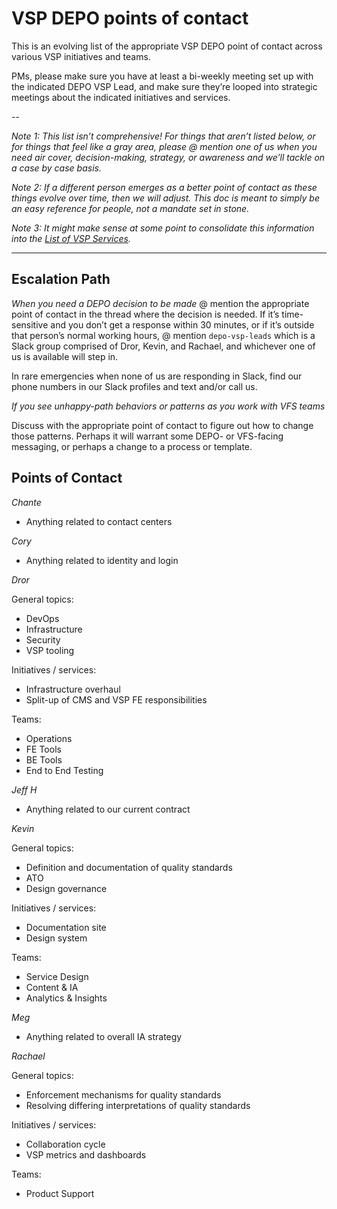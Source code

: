 # VSP DEPO points of contact

This is an evolving list of the appropriate VSP DEPO point of contact across various VSP initiatives and teams.

PMs, please make sure you have at least a bi-weekly meeting set up with the indicated DEPO VSP Lead, and make sure they’re looped into strategic meetings about the indicated initiatives and services.

--

*Note 1: This list isn’t comprehensive! For things that aren’t listed below, or for things that feel like a gray area, please @ mention one of us when you need air cover, decision-making, strategy, or awareness and we’ll tackle on a case by case basis.*

*Note 2: If a different person emerges as a better point of contact as these things evolve over time, then we will adjust. This doc is meant to simply be an easy reference for people, not a mandate set in stone.*

*Note 3: It might make sense at some point to consolidate this information into the [List of VSP Services](https://docs.google.com/spreadsheets/d/1Fn2lD419WE3sTZJtN2Ensrjqaz0jH3WvLaBtn812Wjo/edit#gid=0).*

---

## Escalation Path

*When you need a DEPO decision to be made*
@ mention the appropriate point of contact in the thread where the decision is needed. If it’s time-sensitive and you don’t get a response within 30 minutes, or if it’s outside that person’s normal working hours, @ mention `depo-vsp-leads` which is a Slack group comprised of Dror, Kevin, and Rachael, and whichever one of us is available will step in.

In rare emergencies when none of us are responding in Slack, find our phone numbers in our Slack profiles and text and/or call us.

*If you see unhappy-path behaviors or patterns as you work with VFS teams*

Discuss with the appropriate point of contact to figure out how to change those patterns. Perhaps it will warrant some DEPO- or VFS-facing messaging, or perhaps a change to a process or template.


## Points of Contact

*Chante*
- Anything related to contact centers

*Cory*
- Anything related to identity and login

*Dror*

General topics:
- DevOps
- Infrastructure
- Security
- VSP tooling

Initiatives / services:
- Infrastructure overhaul
- Split-up of CMS and VSP FE responsibilities

Teams:
- Operations
- FE Tools
- BE Tools
- End to End Testing

*Jeff H*
- Anything related to our current contract

*Kevin*

General topics:
- Definition and documentation of quality standards
- ATO
- Design governance

Initiatives / services:
- Documentation site
- Design system

Teams:
- Service Design
- Content & IA
- Analytics & Insights

*Meg*
- Anything related to overall IA strategy

*Rachael*

General topics:
- Enforcement mechanisms for quality standards
- Resolving differing interpretations of quality standards

Initiatives / services:
- Collaboration cycle
- VSP metrics and dashboards

Teams:
- Product Support
